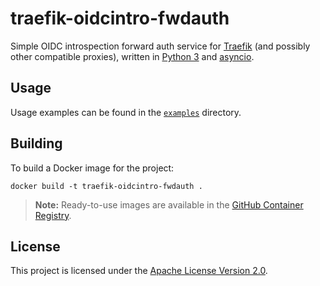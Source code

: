 # traefik-oidcintro-fwdauth

Simple OIDC introspection forward auth service for [Traefik](https://github.com/traefik/traefik/)
(and possibly other compatible proxies), written in [Python 3](https://www.python.org/downloads/)
and [asyncio](https://docs.python.org/3/library/asyncio.html).

## Usage

Usage examples can be found in the [`examples`](examples/) directory.

## Building

To build a Docker image for the project:

    docker build -t traefik-oidcintro-fwdauth .

> **Note:** Ready-to-use images are available in the
> [GitHub Container Registry](https://github.com/users/hhromic/packages/container/package/traefik-oidcintro-fwdauth).

## License

This project is licensed under the [Apache License Version 2.0](LICENSE).
